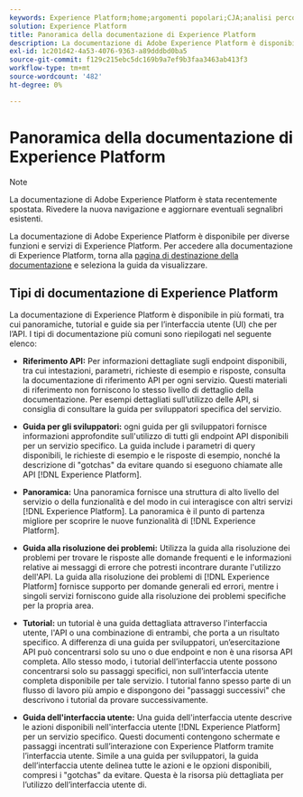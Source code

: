 ```yaml
---
keywords: Experience Platform;home;argomenti popolari;CJA;analisi percorso;analisi percorso clienti;orchestrazione campagna;orchestrazione;percorso clienti;percorso;orchestrazione percorso;funzionalità;flusso di lavoro
solution: Experience Platform
title: Panoramica della documentazione di Experience Platform
description: La documentazione di Adobe Experience Platform è disponibile in più formati, tra cui panoramiche, tutorial e guide sia per l’interfaccia utente che per l’API. Segue una breve descrizione dei tipi di documentazione più comuni disponibili per i servizi Experience Platform.
exl-id: 1c201d42-4a53-4076-9363-a89dddbd0ba5
source-git-commit: f129c215ebc5dc169b9a7ef9b3faa3463ab413f3
workflow-type: tm+mt
source-wordcount: '482'
ht-degree: 0%

---
```


# Panoramica della documentazione di Experience Platform

>[!NOTE]
>
>La documentazione di Adobe Experience Platform è stata recentemente spostata. Rivedere la nuova navigazione e aggiornare eventuali segnalibri esistenti.

La documentazione di Adobe Experience Platform è disponibile per diverse funzioni e servizi di Experience Platform. Per accedere alla documentazione di Experience Platform, torna alla [pagina di destinazione della documentazione](https://experienceleague.adobe.com/docs/experience-platform.html) e seleziona la guida da visualizzare.

## Tipi di documentazione di Experience Platform

La documentazione di Experience Platform è disponibile in più formati, tra cui panoramiche, tutorial e guide sia per l’interfaccia utente (UI) che per l’API. I tipi di documentazione più comuni sono riepilogati nel seguente elenco:

* **Riferimento API:** Per informazioni dettagliate sugli endpoint disponibili, tra cui intestazioni, parametri, richieste di esempio e risposte, consulta la documentazione di riferimento API per ogni servizio. Questi materiali di riferimento non forniscono lo stesso livello di dettaglio della documentazione. Per esempi dettagliati sull’utilizzo delle API, si consiglia di consultare la guida per sviluppatori specifica del servizio.

* **Guida per gli sviluppatori:** ogni guida per gli sviluppatori fornisce informazioni approfondite sull&#39;utilizzo di tutti gli endpoint API disponibili per un servizio specifico. La guida include i parametri di query disponibili, le richieste di esempio e le risposte di esempio, nonché la descrizione di &quot;gotchas&quot; da evitare quando si eseguono chiamate alle API [!DNL Experience Platform].

* **Panoramica:** Una panoramica fornisce una struttura di alto livello del servizio o della funzionalità e del modo in cui interagisce con altri servizi [!DNL Experience Platform]. La panoramica è il punto di partenza migliore per scoprire le nuove funzionalità di [!DNL Experience Platform].

* **Guida alla risoluzione dei problemi:** Utilizza la guida alla risoluzione dei problemi per trovare le risposte alle domande frequenti e le informazioni relative ai messaggi di errore che potresti incontrare durante l&#39;utilizzo dell&#39;API. La guida alla risoluzione dei problemi di [!DNL Experience Platform] fornisce supporto per domande generali ed errori, mentre i singoli servizi forniscono guide alla risoluzione dei problemi specifiche per la propria area.

* **Tutorial:** un tutorial è una guida dettagliata attraverso l&#39;interfaccia utente, l&#39;API o una combinazione di entrambi, che porta a un risultato specifico. A differenza di una guida per sviluppatori, un’esercitazione API può concentrarsi solo su uno o due endpoint e non è una risorsa API completa. Allo stesso modo, i tutorial dell’interfaccia utente possono concentrarsi solo su passaggi specifici, non sull’interfaccia utente completa disponibile per tale servizio. I tutorial fanno spesso parte di un flusso di lavoro più ampio e dispongono dei &quot;passaggi successivi&quot; che descrivono i tutorial da provare successivamente.

* **Guida dell&#39;interfaccia utente:** Una guida dell&#39;interfaccia utente descrive le azioni disponibili nell&#39;interfaccia utente [!DNL Experience Platform] per un servizio specifico. Questi documenti contengono schermate e passaggi incentrati sull’interazione con Experience Platform tramite l’interfaccia utente. Simile a una guida per sviluppatori, la guida dell’interfaccia utente delinea tutte le azioni e le opzioni disponibili, compresi i &quot;gotchas&quot; da evitare. Questa è la risorsa più dettagliata per l’utilizzo dell’interfaccia utente di.
